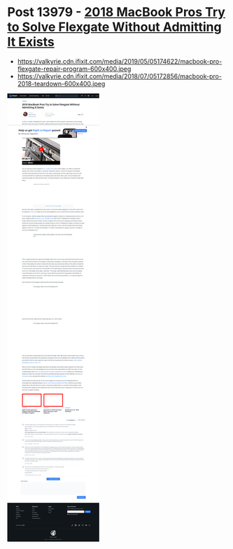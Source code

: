 # Post 13979 - [2018 MacBook Pros Try to Solve Flexgate Without Admitting It Exists](https://www.ifixit.com/News/13979/apples-2018-macbook-pros-attempt-to-solve-flexgate-without-admitting-it-exists)

- https://valkyrie.cdn.ifixit.com/media/2019/05/05174622/macbook-pro-flexgate-repair-program-600x400.jpeg
- https://valkyrie.cdn.ifixit.com/media/2018/07/05172856/macbook-pro-2018-teardown-600x400.jpeg

![screencap](screenshots/f2cac48b-079a-4e4a-85cc-6769a293d5e5.png)
